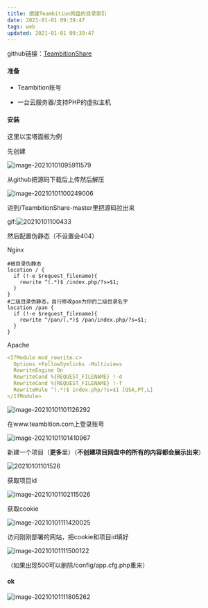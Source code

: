 ```yaml
---
title: 搭建Teambition网盘的目录索引
date: 2021-01-01 09:39:47
tags: web
updated: 2021-01-01 09:39:47
---
```


github链接：[TeambitionShare](https://github.com/FlxSNX/TeambitionShare)

#### 准备

- Teambition账号

- 一台云服务器/支持PHP的虚拟主机

#### 安装

这里以宝塔面板为例

先创建

![image-20210101095911579](https://cdn.jsdelivr.net/gh/thun888/tuku@master/img/image-20210101095911579.png)

从github把源码下载后上传然后解压

![image-20210101100249006](https://cdn.jsdelivr.net/gh/thun888/tuku@master/img/image-20210101100249006.png)

进到/TeambitionShare-master里把源码拉出来

gif:![20210101100433](https://i0.hdslb.com/bfs/album/b393371cf417e3953d6271c955e1d8be21e3d6fe.gif)

然后配置伪静态（不设置会404）

Nginx

```
#根目录伪静态
location / {
  if (!-e $request_filename){
    rewrite ^(.*)$ /index.php/?s=$1;
  }
}
#二级目录伪静态，自行修改pan为你的二级目录名字
location /pan {
  if (!-e $request_filename){
    rewrite ^/pan/(.*)$ /pan/index.php/?s=$1;
  }
}
```

Apache

```yaml
<IfModule mod_rewrite.c>
  Options +FollowSymlinks -Multiviews
  RewriteEngine On
  RewriteCond %{REQUEST_FILENAME} !-d
  RewriteCond %{REQUEST_FILENAME} !-f
  RewriteRule ^(.*)$ index.php/?s=$1 [QSA,PT,L]
</IfModule>
```

![image-20210101101126292](https://cdn.jsdelivr.net/gh/thun888/tuku@master/img/image-20210101101126292.png)

在www.teambition.com上登录账号

![image-20210101101410967](https://cdn.jsdelivr.net/gh/thun888/tuku@master/img/image-20210101101410967.png)

新建一个项目（**更多**里）（**不创建项目网盘中的所有的内容都会展示出来**）

![20210101101526](https://cdn.jsdelivr.net/gh/thun888/tuku@master/img/20210101101526.gif)

获取项目id

![image-20210101102115026](https://cdn.jsdelivr.net/gh/thun888/tuku@master/img/image-20210101102115026.png)

获取cookie

![image-20210101111420025](https://cdn.jsdelivr.net/gh/thun888/tuku@master/img/image-20210101111420025.png)

访问刚刚部署的网站，把cookie和项目id填好

![image-20210101111500122](https://cdn.jsdelivr.net/gh/thun888/tuku@master/img/image-20210101111500122.png)

（如果出现500可以删除/config/app.cfg.php重来）

#### ok

![image-20210101111805262](https://cdn.jsdelivr.net/gh/thun888/tuku@master/img/image-20210101111805262.png)
